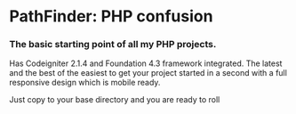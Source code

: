 # PathFinder: PHP confusion

### The basic starting point of all my PHP projects.

Has Codeigniter 2.1.4 and Foundation 4.3 framework integrated. The latest and the best of the easiest to get your project started in a second with a full responsive design which is mobile ready.

Just copy to your base directory and you are ready to roll